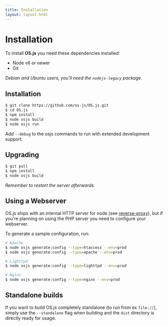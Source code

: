 ```yaml
---
title: Installation
layout: layout.html
---
```


# Installation

To install **OS.js** you need these dependencies installed:

* Node v6 or newer
* Git

*Debian and Ubuntu users, you'll need the `nodejs-legacy` package*.

## Installation

```bash
$ git clone https://github.com/os-js/OS.js.git
$ cd OS.js
$ npm install
$ node osjs build
$ node osjs run
```

Add `--debug` to the osjs commands to run with extended development support.

## Upgrading

```bash
$ git pull
$ npm install
$ node osjs build
```

*Remember to restart the server afterwards*.

## Using a Webserver

OS.js ships with an internal HTTP server for node (see [reverse-proxy](/configuration/#reverse-proxy)), but if you're planning on using the PHP server you need to configure your webserver.

To generate a sample configuration, run:

```bash
# Apache
$ node osjs generate:config --type=htaccess --env=prod
$ node osjs generate:config --type=apache --env=prod

# Lighttpd
$ node osjs generate:config --type=lighttpd --env=prod

# Nginx
$ node osjs generate:config --type=nginx --env=prod
```

## Standalone builds

If you want to build OS.js completely standalone (to run from ex `file://`), simply use the `--standalone` flag when building and the `dist` directory is directly ready for usage.
